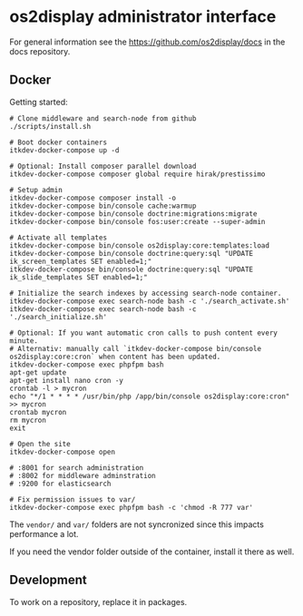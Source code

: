 # os2display administrator interface

For general information  see the https://github.com/os2display/docs in the docs repository.

## Docker

Getting started:
```
# Clone middleware and search-node from github
./scripts/install.sh

# Boot docker containers
itkdev-docker-compose up -d

# Optional: Install composer parallel download
itkdev-docker-compose composer global require hirak/prestissimo

# Setup admin
itkdev-docker-compose composer install -o
itkdev-docker-compose bin/console cache:warmup
itkdev-docker-compose bin/console doctrine:migrations:migrate
itkdev-docker-compose bin/console fos:user:create --super-admin

# Activate all templates
itkdev-docker-compose bin/console os2display:core:templates:load
itkdev-docker-compose bin/console doctrine:query:sql "UPDATE ik_screen_templates SET enabled=1;"
itkdev-docker-compose bin/console doctrine:query:sql "UPDATE ik_slide_templates SET enabled=1;"

# Initialize the search indexes by accessing search-node container.
itkdev-docker-compose exec search-node bash -c './search_activate.sh'
itkdev-docker-compose exec search-node bash -c './search_initialize.sh'

# Optional: If you want automatic cron calls to push content every minute.
# Alternativ: manually call `itkdev-docker-compose bin/console os2display:core:cron` when content has been updated.
itkdev-docker-compose exec phpfpm bash
apt-get update
apt-get install nano cron -y
crontab -l > mycron
echo "*/1 * * * * /usr/bin/php /app/bin/console os2display:core:cron" >> mycron
crontab mycron
rm mycron
exit

# Open the site
itkdev-docker-compose open

# :8001 for search administration
# :8002 for middleware adminstration
# :9200 for elasticsearch

# Fix permission issues to var/
itkdev-docker-compose exec phpfpm bash -c 'chmod -R 777 var'
```

The `vendor/` and `var/` folders are not syncronized since this impacts performance a lot.

If you need the vendor folder outside of the container, install it there as well.

## Development

To work on a repository, replace it in packages.
